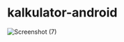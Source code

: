 # kalkulator-android
![Screenshot (7)](https://github.com/Tommy6789/kalkulator-android/assets/145424044/ac4db360-78ba-4b5f-9668-042f8fd29f03)
